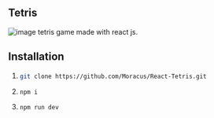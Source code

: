 ## Tetris
![image](https://github.com/Moracus/React-Tetris/assets/75827460/2c657c3b-9ed7-4acc-8d57-c0ab6b3d29fd)
tetris game made with react js.
## Installation
1. ```bash
   git clone https://github.com/Moracus/React-Tetris.git
   ```
2. ```bash
   npm i
   ```
3. ```bash
   npm run dev
   ```
